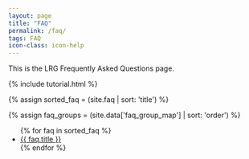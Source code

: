 ```yaml
---
layout: page
title: "FAQ"
permalink: /faq/
tags: FAQ
icon-class: icon-help
---
```


This is the LRG Frequently Asked Questions page.

{% include tutorial.html %}

{% assign sorted_faq = (site.faq | sort: 'title') %}

{% assign faq_groups = (site.data['faq_group_map'] | sort: 'order') %}
<ul>
  {% for faq in sorted_faq %}
  <li><a href="{{ faq.url }}">{{ faq.title }}</a></li>
  {% endfor %}
</ul> 